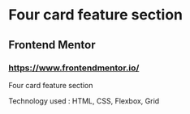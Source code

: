# Four card feature section

## Frontend Mentor

### https://www.frontendmentor.io/

Four card feature section

Technology used : HTML, CSS, Flexbox, Grid
